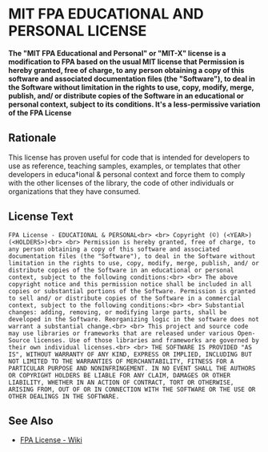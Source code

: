 # MIT FPA EDUCATIONAL AND PERSONAL LICENSE 

<strong>The "MIT FPA Educational and Personal" or "MIT-X" license is a modification to FPA based on the usual MIT license that Permission is hereby granted, free of charge, to any person obtaining a copy of this software and associated documentation files (the "Software"), to deal in the Software without limitation in the rights to use, copy, modify, merge, publish, and/ or distribute copies of the Software in an educational or personal context, subject to its conditions. It's a less-permissive variation of the FPA License</strong>

## Rationale

This license has proven useful for code that is intended for developers to use as reference, teaching samples, examples, or templates that other developers in educa†ional & personal context and force them to comply with the other licenses of the library, the code of other individuals or organizations that they have consumed.

## License Text
`FPA License - EDUCATIONAL & PERSONAL<br>
<br>
Copyright (©) (<YEAR>) (<HOLDERS>)<br>
<br>
Permission is hereby granted, free of charge, to any person obtaining a copy
of this software and associated documentation files (the "Software"), to deal
in the Software without limitation in the rights to use, copy, modify, merge,
publish, and/ or distribute copies of the Software in an educational or
personal context, subject to the following conditions:<br>
<br>
The above copyright notice and this permission notice shall be included in
all copies or substantial portions of the Software.
Permission is granted to sell and/ or distribute copies of the Software in
a commercial context, subject to the following conditions:<br>
<br>
Substantial changes: adding, removing, or modifying large parts, shall be
developed in the Software. Reorganizing logic in the software does not warrant
a substantial change.<br>
<br>
This project and source code may use libraries or frameworks that are
released under various Open-Source licenses. Use of those libraries and
frameworks are governed by their own individual licenses.<br>
<br>
THE SOFTWARE IS PROVIDED "AS IS", WITHOUT WARRANTY OF ANY KIND, EXPRESS OR
IMPLIED, INCLUDING BUT NOT LIMITED TO THE WARRANTIES OF MERCHANTABILITY,
FITNESS FOR A PARTICULAR PURPOSE AND NONINFRINGEMENT. IN NO EVENT SHALL THE
AUTHORS OR COPYRIGHT HOLDERS BE LIABLE FOR ANY CLAIM, DAMAGES OR OTHER
LIABILITY, WHETHER IN AN ACTION OF CONTRACT, TORT OR OTHERWISE, ARISING FROM,
OUT OF OR IN CONNECTION WITH THE SOFTWARE OR THE USE OR OTHER DEALINGS IN
THE SOFTWARE.`

## See Also
- [FPA License - Wiki](https://en.wikipedia.org/wiki/MIT_License)
